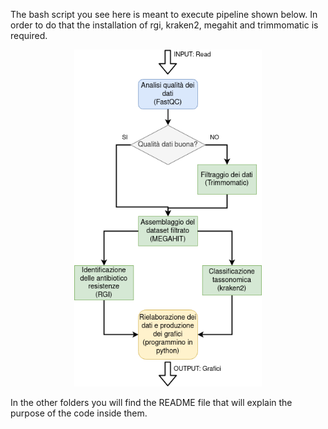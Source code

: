 The bash script you see here is meant to execute pipeline shown below. In order to do that the installation of rgi, kraken2, megahit and trimmomatic is required.
<p align="center">
  <img src="/imgs/preprocessing_pipeline.png" width="300" title="preprocessing_pipeline" alt="preprocessing_pipeline">
</p>

In the other folders you will find the README file that will explain the purpose of the code inside them.

